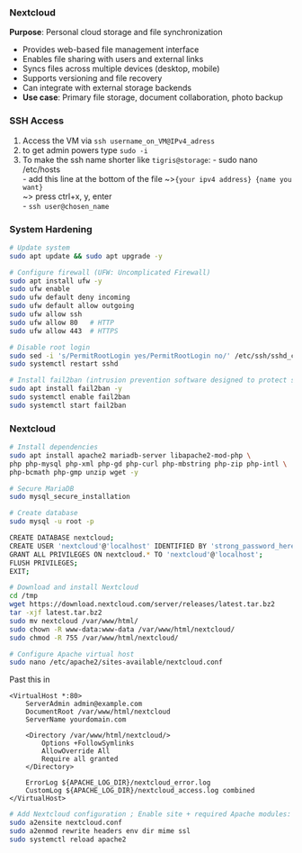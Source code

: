 ### Nextcloud
**Purpose**: Personal cloud storage and file synchronization
- Provides web-based file management interface
- Enables file sharing with users and external links
- Syncs files across multiple devices (desktop, mobile)
- Supports versioning and file recovery
- Can integrate with external storage backends
- **Use case**: Primary file storage, document collaboration, photo backup

### SSH Access
1. Access the VM via ```ssh username_on_VM@IPv4_adress```
2. to get admin powers type ```sudo -i```
3. To make the ssh name shorter like ```tigris@storage```:
       - sudo nano /etc/hosts \
       - add this line at the bottom of the file ~>```{your ipv4 address} {name you want}``` \
           ~> press ctrl+x, y, enter\
       - ```ssh user@chosen_name```

### System Hardening
```bash
# Update system
sudo apt update && sudo apt upgrade -y

# Configure firewall (UFW: Uncomplicated Firewall)
sudo apt install ufw -y
sudo ufw enable
sudo ufw default deny incoming
sudo ufw default allow outgoing
sudo ufw allow ssh
sudo ufw allow 80   # HTTP
sudo ufw allow 443  # HTTPS

# Disable root login
sudo sed -i 's/PermitRootLogin yes/PermitRootLogin no/' /etc/ssh/sshd_config
sudo systemctl restart sshd

# Install fail2ban (intrusion prevention software designed to protect servers from brute-force attacks)
sudo apt install fail2ban -y
sudo systemctl enable fail2ban
sudo systemctl start fail2ban
```

### Nextcloud
```bash
# Install dependencies
sudo apt install apache2 mariadb-server libapache2-mod-php \
php php-mysql php-xml php-gd php-curl php-mbstring php-zip php-intl \
php-bcmath php-gmp unzip wget -y

# Secure MariaDB
sudo mysql_secure_installation

# Create database
sudo mysql -u root -p

CREATE DATABASE nextcloud;
CREATE USER 'nextcloud'@'localhost' IDENTIFIED BY 'strong_password_here';
GRANT ALL PRIVILEGES ON nextcloud.* TO 'nextcloud'@'localhost';
FLUSH PRIVILEGES;
EXIT;

# Download and install Nextcloud
cd /tmp
wget https://download.nextcloud.com/server/releases/latest.tar.bz2
tar -xjf latest.tar.bz2
sudo mv nextcloud /var/www/html/
sudo chown -R www-data:www-data /var/www/html/nextcloud/
sudo chmod -R 755 /var/www/html/nextcloud/

# Configure Apache virtual host
sudo nano /etc/apache2/sites-available/nextcloud.conf
```
Past this in
```
<VirtualHost *:80>
    ServerAdmin admin@example.com
    DocumentRoot /var/www/html/nextcloud
    ServerName yourdomain.com

    <Directory /var/www/html/nextcloud/>
        Options +FollowSymlinks
        AllowOverride All
        Require all granted
    </Directory>

    ErrorLog ${APACHE_LOG_DIR}/nextcloud_error.log
    CustomLog ${APACHE_LOG_DIR}/nextcloud_access.log combined
</VirtualHost>
```
``` bash
# Add Nextcloud configuration ; Enable site + required Apache modules:
sudo a2ensite nextcloud.conf
sudo a2enmod rewrite headers env dir mime ssl
sudo systemctl reload apache2
```
